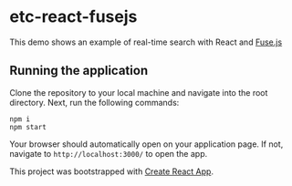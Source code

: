 # etc-react-fusejs

This demo shows an example of real-time search with React and [Fuse.js](https://fusejs.io/)

## Running the application

Clone the repository to your local machine and navigate into the root directory. Next, run the following commands:

```
npm i
npm start
```

Your browser should automatically open on your application page. If not, navigate to `http://localhost:3000/` to open the app.

This project was bootstrapped with [Create React App](https://github.com/facebook/create-react-app).
